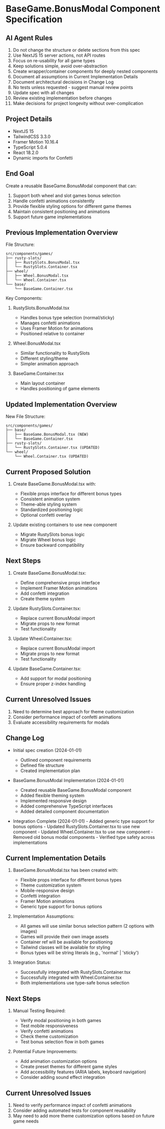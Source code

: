 # BaseGame.BonusModal Component Specification

## AI Agent Rules

1. Do not change the structure or delete sections from this spec
2. Use NextJS 15 server actions, not API routes
3. Focus on re-usability for all game types
4. Keep solutions simple, avoid over-abstraction
5. Create wrapper/container components for deeply nested components
6. Document all assumptions in Current Implementation Details
7. Document architectural decisions in Change Log
8. No tests unless requested - suggest manual review points
9. Update spec with all changes
10. Review existing implementation before changes
11. Make decisions for project longevity without over-complication

## Project Details

-   NextJS 15
-   TailwindCSS 3.3.0
-   Framer Motion 10.16.4
-   TypeScript 5.0.4
-   React 18.2.0
-   Dynamic imports for Confetti

## End Goal

Create a reusable BaseGame.BonusModal component that can:

1. Support both wheel and slot games bonus selection
2. Handle confetti animations consistently
3. Provide flexible styling options for different game themes
4. Maintain consistent positioning and animations
5. Support future game implementations

## Previous Implementation Overview

File Structure:

```
src/components/games/
├── rusty-slots/
│   ├── RustySlots.BonusModal.tsx
│   └── RustySlots.Container.tsx
├── wheel/
│   ├── Wheel.BonusModal.tsx
│   └── Wheel.Container.tsx
└── base/
    └── BaseGame.Container.tsx
```

Key Components:

1. RustySlots.BonusModal.tsx

    - Handles bonus type selection (normal/sticky)
    - Manages confetti animations
    - Uses Framer Motion for animations
    - Positioned relative to container

2. Wheel.BonusModal.tsx

    - Similar functionality to RustySlots
    - Different styling/theme
    - Simpler animation approach

3. BaseGame.Container.tsx
    - Main layout container
    - Handles positioning of game elements

## Updated Implementation Overview

New File Structure:

```
src/components/games/
├── base/
│   ├── BaseGame.BonusModal.tsx (NEW)
│   └── BaseGame.Container.tsx
├── rusty-slots/
│   └── RustySlots.Container.tsx (UPDATED)
└── wheel/
    └── Wheel.Container.tsx (UPDATED)
```

## Current Proposed Solution

1. Create BaseGame.BonusModal.tsx with:

    - Flexible props interface for different bonus types
    - Consistent animation system
    - Theme-able styling system
    - Standardized positioning logic
    - Optional confetti overlay

2. Update existing containers to use new component
    - Migrate RustySlots bonus logic
    - Migrate Wheel bonus logic
    - Ensure backward compatibility

## Next Steps

1. Create BaseGame.BonusModal.tsx:

    - Define comprehensive props interface
    - Implement Framer Motion animations
    - Add confetti integration
    - Create theme system

2. Update RustySlots.Container.tsx:

    - Replace current BonusModal import
    - Migrate props to new format
    - Test functionality

3. Update Wheel.Container.tsx:

    - Replace current BonusModal import
    - Migrate props to new format
    - Test functionality

4. Update BaseGame.Container.tsx:
    - Add support for modal positioning
    - Ensure proper z-index handling

## Current Unresolved Issues

1. Need to determine best approach for theme customization
2. Consider performance impact of confetti animations
3. Evaluate accessibility requirements for modals

## Change Log

-   Initial spec creation (2024-01-01)

    -   Outlined component requirements
    -   Defined file structure
    -   Created implementation plan

-   BaseGame.BonusModal Implementation (2024-01-01)

    -   Created reusable BaseGame.BonusModal component
    -   Added flexible theming system
    -   Implemented responsive design
    -   Added comprehensive TypeScript interfaces
    -   Added detailed component documentation

-   Integration Complete (2024-01-01) - Added generic type support for bonus options - Updated RustySlots.Container.tsx to use new component - Updated Wheel.Container.tsx to use new component - Removed old bonus modal components - Verified type safety across implementations

## Current Implementation Details

1. BaseGame.BonusModal.tsx has been created with:

    - Flexible props interface for different bonus types
    - Theme customization system
    - Mobile-responsive design
    - Confetti integration
    - Framer Motion animations
    - Generic type support for bonus options

2. Implementation Assumptions:

    - All games will use similar bonus selection pattern (2 options with images)
    - Games will provide their own image assets
    - Container ref will be available for positioning
    - Tailwind classes will be available for styling
    - Bonus types will be string literals (e.g., 'normal' | 'sticky')

3. Integration Status:

    - Successfully integrated with RustySlots.Container.tsx
    - Successfully integrated with Wheel.Container.tsx
    - Both implementations use type-safe bonus selection

## Next Steps

1. Manual Testing Required:

    - Verify modal positioning in both games
    - Test mobile responsiveness
    - Verify confetti animations
    - Check theme customization
    - Test bonus selection flow in both games

2. Potential Future Improvements:

    - Add animation customization options
    - Create preset themes for different game styles
    - Add accessibility features (ARIA labels, keyboard navigation)
    - Consider adding sound effect integration

## Current Unresolved Issues

1. Need to verify performance impact of confetti animations
2. Consider adding automated tests for component reusability
3. May need to add more theme customization options based on future game needs
